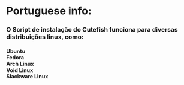 <h1>Portuguese info:</h1>
<h3>
O Script de instalação do Cutefish funciona para diversas distribuições linux, como:<br>
</h3>
<h4>
Ubuntu<br>
Fedora<br>
Arch Linux<br>
Void Linux<br>
Slackware Linux<br>
</h4>
